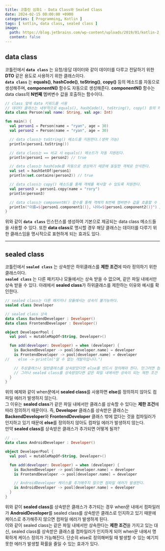 ```yaml
---
title: 코틀린 심화1 - Data Class와 Sealed Class
date: 2024-02-15 00:00:00 +0900
categories: [ Programming, Kotlin ]
tags: [ kotlin, data class, sealed class ]
image:
  path: https://blog.jetbrains.com/wp-content/uploads/2019/01/kotlin-2.svg
  content: false
---
```


## data class

코틀린에서 **`data class`** 는 요청/응답 데이터와 같이 데이터를 다루고 전달하기 위한 **DTO** 같은 용도로 사용하기 위한 클래스이다.  
**`data class`** 는 **equals()**, **hashCode()**, **toString()**, **copy()** 등의 메소드를 자동으로 생성해주며,
**componentN()** 함수도 자동으로 생성해준다. **componentN()** 함수는 data class의 **N번째** 멤버변수 값을 호출하는 함수이다.

```kotlin
// class 앞에 data 키워드를 사용
// 데이터 클래스는 내부적으로 equals(), hashCode(), toString(), copy() 등의 메소드를 포함하고 있다.
data class Person(val name: String, val age: Int)

fun main() {
  val person1 = Person(name = "ryan", age = 30)
  val person2 = Person(name = "ryan", age = 30)

  // data class는 toString() 메소드를 지원한다.(생략 가능)
  println(person1.toString())

  // data class는 == 비교 시 equals() 메소드가 자동 지원된다.
  println(person1 == person2) // true

  // data class는 hashCode를 자동으로 생성하기 때문에 동일한 객체로 인식한다.
  val set = hashSetOf(person1)
  println(set.contains(person2)) // true

  // data class는 copy() 메소드를 통해 객체를 복사할 수 있도록 지원한다.
  val person3 = person1.copy(name = "rory")
  println(person3)

  // data class는 componentN() 함수를 통해 객체의 N번째 멤버변수 값을 호출할 수 있다.
  println("이름=${person1.component1()}, 나이=${person1.component2()}") // 이름=ryan, 나이=30
}

```

위와 같이 **`data class`** 인스턴스를 생성하여 기본으로 제공되는 data class 메소드들을 사용할 수 있다.
또한 **data class**로 명시할 경우 해당 클래스는 데이터를 다루기 위한 클래스임을 명시적으로 표현하게 되는 효과도 있다.

---

## sealed class

코틀린에서 **`sealed class`** 는 상속받은 하위클래스를 **제한 조건**에 따라 정의하기 위한 클래스이다.  
**`sealed class`** 는 다른 패키지나 모듈에서는 상속 받을 수 없으며, 같은 파일 내에서만 상속 받을 수 있다.
아래에서 **sealed class**가 하위클래스를 제한하는 이유와 예시를 확인한다.

```kotlin
// sealed class는 다른 패키지나 모듈에서는 상속이 불가능하다.
sealed class Developer

// sealed class 상속
data class BackendDeveloper : Developer()
data class FrontendDeveloper : Developer()

object DeveloperPool {
  val pool = mutableMapOf<String, Developer>()

  fun add(developer: Developer) = when (developer) {
    is BackendDeveloper -> pool[developer.name] = developer
    is FrontendDeveloper -> pool[developer.name] = developer
//    else -> println("알 수 없는 개발자입니다.")

    // 추상클래스나 일반클래스를 상속받았다면 else를 반드시 정의해야 한다. 안그러면 컴파일에러가 발생한다.
    // 그러나 sealed class를 상속받았다면 같은 파일 내에서만 상속이 되는 제한 조건 때문에 else를 정의하지 않아도 컴파일 에러가 발생하지 않는다.
  }
}
```

위의 예제와 같이 when문에서 **sealed class**를 사용하면 **else**를 정의하지 않아도 컴파일 에러가 발생하지 않는다.  
그 이유는 **sealed class**가 같은 파일 내에서만 클래스를 상속할 수 있다는 **제한 조건**에 따라 정의하기 때문이다.
즉, **Developer** 클래스를 상속받은 클래스는 **BackendDeveloper**와 **FrontendDeveloper** 클래스 밖에 없다는 것을
컴파일러가 인지하고 있기 때문에 **else**를 정의하지 않아도 컴파일 에러가 발생하지 않는다.  
만약 **sealed class**를 상속받은 클래스가 추가되면 어떻게 될까?

```kotlin
// ...
data class AndroidDeveloper : Developer()

object DeveloperPool {
  val pool = mutableMapOf<String, Developer>()

  fun add(developer: Developer) = when (developer) {
    is BackendDeveloper -> pool[developer.name] = developer
    is FrontendDeveloper -> pool[developer.name] = developer

    // AndroidDeveloper 케이스를 추가해주지 않으면 컴파일 에러가 발생한다.
    is AndroidDeveloper -> pool[developer.name] = developer
  }
}
```

위와 같이 **sealed class**를 상속받은 클래스가 추가되는 경우 when문 내에서 컴파일러가 **AndroidDeveloper**를
sealed class를 상속받은 클래스로 인지하고 있기 때문에 케이스로 추가해주지 않으면 컴파일 에러가 발생하게 된다.  
이와 같이 sealed class는 같은 파일 내에서만 상속한다는 **제한 조건**을 가지고 있는 대신,
sealed class를 상속받은 클래스를 컴파일러가 인지하게 되어 when문 내에서 명확하게 케이스 정의가 가능해진다.
단순히 else로 정의해버릴 때 발생할 수 있는 예기치 못한 에러가 발생할 확률을 줄일 수 있는 효과가 있다.
